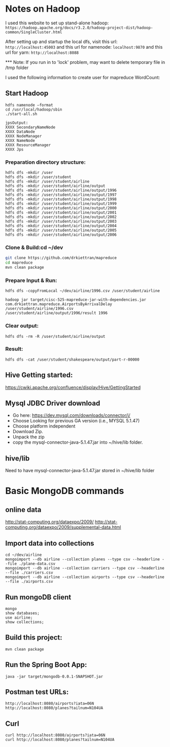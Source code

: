 # Notes on Hadoop
I used this website to set up stand-alone hadoop: 
`https://hadoop.apache.org/docs/r3.2.0/hadoop-project-dist/hadoop-common/SingleCluster.html`

After setting up and startup the local dfs, visit this url:
`http://localhost:45003` and this url for namenode: 
`localhost:9870` and this url for yarn: 
`http://localhost:8088` 

*** Note: If you run in to 'lock' problem, may want to delete temporary file in /tmp folder

I used the following information to create user for mapreduce WordCount:

## Start Hadoop

```
hdfs namenode –format
cd /usr/local/hadoop/sbin
./start-all.sh

jpsOutput:
XXXX SecondaryNameNode
XXXX DataNode
XXXX NodeManager
XXXX NameNode
XXXX ResourceManager
XXXX Jps
```



### Preparation directory structure:
```
hdfs dfs -mkdir /user
hdfs dfs -mkdir /user/student
hdfs dfs -mkdir /user/student/airline
hdfs dfs -mkdir /user/student/airline/output
hdfs dfs -mkdir /user/student/airline/output/1996
hdfs dfs -mkdir /user/student/airline/output/1997
hdfs dfs -mkdir /user/student/airline/output/1998
hdfs dfs -mkdir /user/student/airline/output/1999
hdfs dfs -mkdir /user/student/airline/output/2000
hdfs dfs -mkdir /user/student/airline/output/2001
hdfs dfs -mkdir /user/student/airline/output/2002
hdfs dfs -mkdir /user/student/airline/output/2003
hdfs dfs -mkdir /user/student/airline/output/2004
hdfs dfs -mkdir /user/student/airline/output/2005
hdfs dfs -mkdir /user/student/airline/output/2006

```



### Clone & Build:cd ~/dev
```bash
git clone https://github.com/drkiettran/mapreduce
cd mapreduce
mvn clean package
```

### Prepare Input & Run:
```
hdfs dfs -copyFromLocal ~/dev/airline/1996.csv /user/student/airline

hadoop jar target/cisc-525-mapreduce-jar-with-dependencies.jar com.drkiettran.mapreduce.AirportsByArrivalDelay /user/student/airline/1996.csv /user/student/airline/output/1996/result 1996

```

### Clear output:
```
hdfs dfs -rm -R /user/student/airline/output
```

### Result:
```
hdfs dfs -cat /user/student/shakespeare/output/part-r-00000 

```

## Hive Getting started:

https://cwiki.apache.org/confluence/display/Hive/GettingStarted

## Mysql JDBC Driver download

- Go here: https://dev.mysql.com/downloads/connector/j/
- Choose Looking for previous GA version (i.e., MYSQL 5.1.47)
- Choose platform independent
- Download Zip.
- Unpack the zip
- copy the mysql-connector-java-5.1.47.jar into ~/hive/lib folder.

## hive/lib
Need to have mysql-connector-java-5.1.47.jar stored in ~/hive/lib folder








# Basic MongoDB commands

## online data

http://stat-computing.org/dataexpo/2009/
http://stat-computing.org/dataexpo/2009/supplemental-data.html


## Import data into collections

```
cd ~/dev/airline
mongoimport --db airline --collection planes --type csv --headerline --file ./plane-data.csv
mongoimport --db airline --collection carriers --type csv --headerline --file ./carriers.csv
mongoimport --db airline --collection airports --type csv --headerline --file ./airports.csv
```


## Run mongoDB client

```
mongo
show databases;
use airline;
show collections;
```



## Build this project:

```
mvn clean package
```

## Run the Spring Boot App:

```
java -jar target/mongodb-0.0.1-SNAPSHOT.jar

```

## Postman test URLs:

```
http://localhost:8080/airports?iata=06N
http://localhost:8080/planes?tailnum=N104UA
```

## Curl

```
curl http://localhost:8080/airports?iata=06N
curl http://localhost:8080/planes?tailnum=N104UA
```

